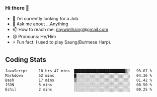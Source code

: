 ### Hi there 👋

- 🔭 I’m currently looking for a Job.
- 💬 Ask me about ...Anything
- 📫 How to reach me: naywinlhaing@gmail.com
- 😄 Pronouns: He/Him
- ⚡ Fun fact: I used to play Saung(Burmese Harp).


## Coding Stats
<!--START_SECTION:waka-->

```txt
JavaScript     18 hrs 47 mins  ███████████████████████▒░   93.07 %
Markdown       52 mins         █░░░░░░░░░░░░░░░░░░░░░░░░   04.36 %
Bash           17 mins         ▒░░░░░░░░░░░░░░░░░░░░░░░░   01.42 %
JSON           6 mins          ░░░░░░░░░░░░░░░░░░░░░░░░░   00.50 %
Ezhil          2 mins          ░░░░░░░░░░░░░░░░░░░░░░░░░   00.25 %
```

<!--END_SECTION:waka-->
